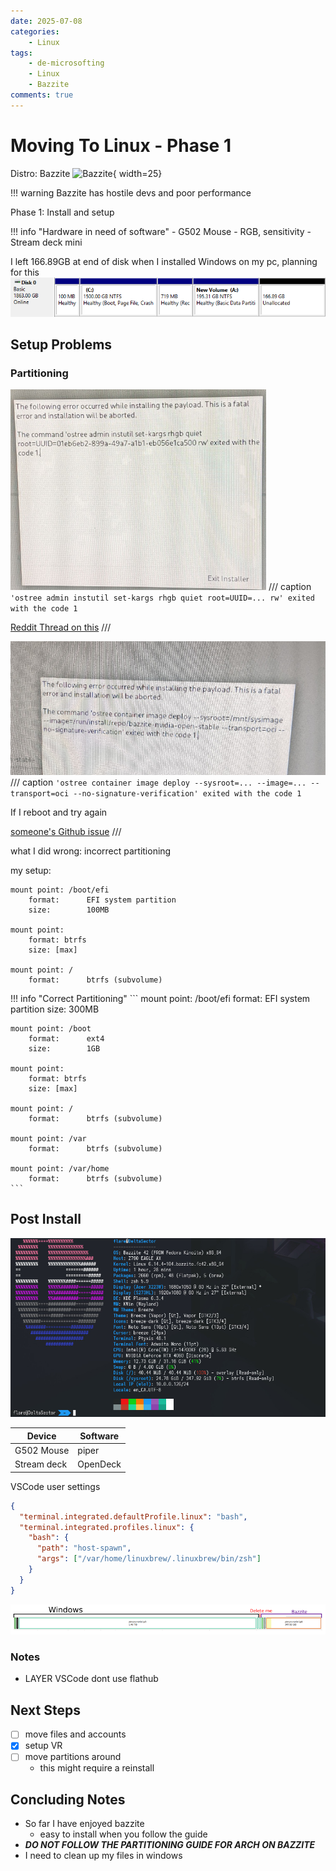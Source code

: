 ```yaml
---
date: 2025-07-08
categories:
    - Linux
tags:
    - de-microsofting
    - Linux
    - Bazzite
comments: true
---
```

# Moving To Linux - Phase 1
Distro: Bazzite ![Bazzite](https://upload.wikimedia.org/wikipedia/commons/thumb/a/a7/Bazzite_Logo.svg){ width=25}

!!! warning
        Bazzite has hostile devs and poor performance

Phase 1: Install and setup
<!-- more -->
!!! info "Hardware in need of software"
    - G502 Mouse - RGB, sensitivity
    - Stream deck mini

I left 166.89GB at end of disk when I installed Windows on my pc, planning for this
![alt text](ExtraSpace.png)

## Setup Problems
### Partitioning
![alt text](setupFail1.png)
/// caption
`'ostree admin instutil set-kargs rhgb quiet root=UUID=... rw' exited with the code 1`

[Reddit Thread on this](https://www.reddit.com/r/Bazzite/comments/1f5hxhy/please_help_installation_issue_with_boot_loader/)
///

![alt text](setupFail2.png)
/// caption
`'ostree container image deploy --sysroot=... --image=... --transport=oci --no-signature-verification' exited with the code 1`

If I reboot and try again

[someone's Github issue](https://github.com/ublue-os/bazzite/issues/1016)
///

what I did wrong: incorrect partitioning

my setup:
```
mount point: /boot/efi
    format:      EFI system partition
    size:        100MB

mount point:
    format: btrfs
    size: [max]

mount point: /
    format:      btrfs (subvolume)
```
!!! info "Correct Partitioning"
    ```
    mount point: /boot/efi
        format:      EFI system partition
        size:        300MB

    mount point: /boot
        format:      ext4
        size:        1GB

    mount point:
        format: btrfs
        size: [max]

    mount point: /
        format:      btrfs (subvolume)

    mount point: /var
        format:      btrfs (subvolume)

    mount point: /var/home
        format:      btrfs (subvolume)
    ```
## Post Install
![alt text](hyfetch.png)

|   Device   | Software |
| ---------- | -------- |
| G502 Mouse | piper    |
| Stream deck| OpenDeck |

VSCode user settings
```json 
{
  "terminal.integrated.defaultProfile.linux": "bash",
  "terminal.integrated.profiles.linux": {
    "bash": {
      "path": "host-spawn",
      "args": ["/var/home/linuxbrew/.linuxbrew/bin/zsh"]
    }
  }
}
```

![alt text](drivemapInstall.png)

### Notes
- LAYER VSCode dont use flathub

## Next Steps
- [ ] move files and accounts
- [x] setup VR
- [ ] move partitions around
    - this might require a reinstall

## Concluding Notes
- So far I have enjoyed bazzite
    - easy to install when you follow the guide
- ***DO NOT FOLLOW THE PARTITIONING GUIDE FOR ARCH ON BAZZITE***
- I need to clean up my files in windows
